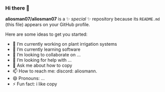 ### Hi there 👋


**aliosman07/aliosman07** is a ✨ _special_ ✨ repository because its `README.md` (this file) appears on your GitHub profile.

Here are some ideas to get you started:

- 🔭 I’m currently working on plant irrigation systems
- 🌱 I’m currently learning software
- 👯 I’m looking to collaborate on ...
- 🤔 I’m looking for help with ...
- 💬 Ask me about how to copy
- 📫 How to reach me: discord: aliosmann.
- 😄 Pronouns: ...
- ⚡ Fun fact: i like copy
